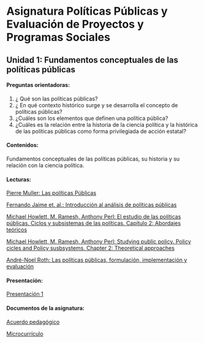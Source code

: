 # Asignatura Políticas Públicas y Evaluación de Proyectos y Programas Sociales

## Unidad 1: Fundamentos conceptuales de las políticas públicas 

#### Preguntas orientadoras:

1. ¿ Qué son las políticas públicas?
2. ¿ En qué contexto histórico surge y se desarrolla el concepto de políticas públicas?
3. ¿Cuáles son los elementos que definen una política pública?
4. ¿Cuáles es la relación entre la historia de la ciencia política y la histórica de las políticas públicas como forma privilegiada de acción estatal?

#### Contenidos:

Fundamentos conceptuales de las políticas públicas, su historia y su relación con la ciencia política.

#### Lecturas: 

[Pierre Muller: Las políticas Públicas](1laspolíticaspúblicaspp29-46.pdf)

[Fernando Jaime et. al.: Introducción al análisis de políticas públicas](2introducciónalanálisisdepolíticaspúblicas53-81.pdf)

[Michael Howlett, M. Ramesh, Anthony Perl: El estudio de las políticas públicas. Ciclos y subsistemas de las políticas. Capítulo 2: Abordajes teóricos](3abordajesteóricos.pdf)

[Michael Howlett, M. Ramesh, Anthony Perl: Studying public policy. Policy cicles and Policy susbsystems. Chapter 2: Theoretical approaches](3studyingpublicpolicy.pdf) 

[André-Noel Roth: Las políticas públicas, formulación, implementación y evaluación](4políticaspúblicas.pdf)  

#### Presentación: 

[Presentación 1](Presentación.pdf)

#### Documentos de la asignatura: 

[Acuerdo pedagógico](ACUERDO.pdf)

[Microcurrículo](MICROCURRÍCULO.pdf) 

















